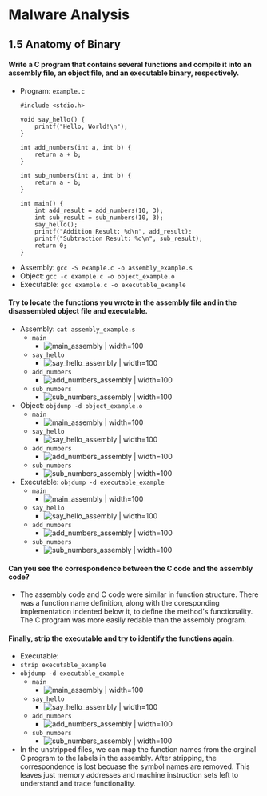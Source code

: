 # Malware Analysis
## 1.5 Anatomy of Binary

#### Write a C program that contains several functions and compile it into an assembly file, an object file, and an executable binary, respectively.
* Program: `example.c`
    ``` 
    #include <stdio.h>
    
    void say_hello() {
        printf("Hello, World!\n");
    }
    
    int add_numbers(int a, int b) {
        return a + b;
    }
    
    int sub_numbers(int a, int b) {
        return a - b;
    }
    
    int main() {
        int add_result = add_numbers(10, 3);
        int sub_result = sub_numbers(10, 3);
        say_hello();
        printf("Addition Result: %d\n", add_result);
        printf("Subtraction Result: %d\n", sub_result);
        return 0;
    }
    ```
* Assembly: ```gcc -S example.c -o assembly_example.s```
* Object: ```gcc -c example.c -o object_example.o```
* Executable: ```gcc example.c -o executable_example```


#### Try to locate the functions you wrote in the assembly file and in the disassembled object file and executable. 
* Assembly: ```cat assembly_example.s```
    * `main`
        * ![main_assembly | width=100](Screenshots/assembly/main.png)
    * `say_hello`
        * ![say_hello_assembly | width=100](Screenshots/assembly/say_hello.png)
    * `add_numbers`
        * ![add_numbers_assembly | width=100](Screenshots/assembly/add_numbers.png)
    * `sub_numbers`
        * ![sub_numbers_assembly | width=100](Screenshots/assembly/sub_numbers.png)
* Object: ```objdump -d object_example.o```
    * `main`
        * ![main_assembly | width=100](Screenshots/object/main.png)
    * `say_hello`
        * ![say_hello_assembly | width=100](Screenshots/object/say_hello.png)
    * `add_numbers`
        * ![add_numbers_assembly | width=100](Screenshots/object/add_numbers.png)
    * `sub_numbers`
        * ![sub_numbers_assembly | width=100](Screenshots/object/sub_numbers.png)
* Executable: ```objdump -d executable_example```
    * `main`
        * ![main_assembly | width=100](Screenshots/executable/main.png)
    * `say_hello`
        * ![say_hello_assembly | width=100](Screenshots/executable/say_hello.png)
    * `add_numbers`
        * ![add_numbers_assembly | width=100](Screenshots/executable/add_numbers.png)
    * `sub_numbers`
        * ![sub_numbers_assembly | width=100](Screenshots/executable/sub_numbers.png)

#### Can you see the correspondence between the C code and the assembly code?
* The assembly code and C code were similar in function structure. There was a function name definition, along with the coresponding implementation indented below it, to define the method's functionality. The C program was more easily redable than the assembly program.

#### Finally, strip the executable and try to identify the functions again.
* Executable:
* `strip executable_example`
* `objdump -d executable_example`
    * `main`
        * ![main_assembly | width=100](Screenshots/stripped/main.png)
    * `say_hello`
        * ![say_hello_assembly | width=100](Screenshots/stripped/say_hello.png)
    * `add_numbers`
        * ![add_numbers_assembly | width=100](Screenshots/stripped/add_numbers.png)
    * `sub_numbers`
        * ![sub_numbers_assembly | width=100](Screenshots/stripped/sub_numbers.png)
* In the unstripped files, we can map the function names from the orginal C program to the labels in the assembly. After stripping, the correspondence is lost becuase the symbol names are removed. This leaves just memory addresses and machine instruction sets left to understand and trace functionality. 





